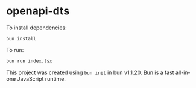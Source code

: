 # openapi-dts

To install dependencies:

```bash
bun install
```

To run:

```bash
bun run index.tsx
```

This project was created using `bun init` in bun v1.1.20. [Bun](https://bun.sh) is a fast all-in-one JavaScript runtime.
